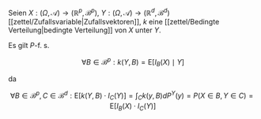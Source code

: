 Seien $X : (\Omega, \mathcal{A}) \to (\mathbb{R}^p, \mathscr{B}^p)$, $Y : (\Omega, \mathcal{A}) \to (\mathbb{R}^d, \mathscr{B}^d)$ [[zettel/Zufallsvariable|Zufallsvektoren]], $k$ eine [[zettel/Bedingte Verteilung|bedingte Verteilung]] von $X$ unter $Y$.

Es gilt $P$-f. s.

$$
	\forall B \in \mathscr{B}^p : k(Y, B) = \text{E}[I_B(X) \mid Y]
$$

da

$$
	\forall B \in \mathscr{B}^p, C \in \mathscr{B}^d : \text{E}[k(Y, B) \cdot I_C(Y)] = \int_C k(y, B) dP^Y(y) = P(X \in B, Y \in C) = \text{E}[I_B(X) \cdot I_C(Y)]
$$